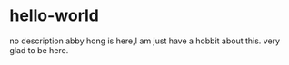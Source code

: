 # hello-world
no description
abby hong is here,I am just have a hobbit about this.
very glad to be here.
